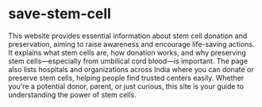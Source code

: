 # save-stem-cell
This website provides essential information about stem cell donation and preservation, aiming to raise awareness and encourage life-saving actions. It explains what stem cells are, how donation works, and why preserving stem cells—especially from umbilical cord blood—is important. The page also lists hospitals and organizations across India where you can donate or preserve stem cells, helping people find trusted centers easily. Whether you're a potential donor, parent, or just curious, this site is your guide to understanding the power of stem cells.
